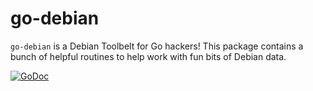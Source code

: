 go-debian
=========

`go-debian` is a Debian Toolbelt for Go hackers! This package contains a bunch
of helpful routines to help work with fun bits of Debian data.


[![GoDoc](https://godoc.org/github.com/pschou/go_debian?status.svg)](https://godoc.org/github.com/pschou/go_debian)
